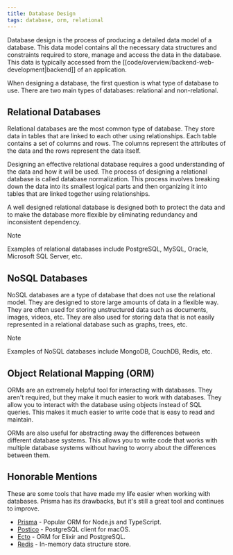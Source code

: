 ```yaml
---
title: Database Design
tags: database, orm, relational
---
```


Database design is the process of producing a detailed data model of a database. This data model contains all the necessary data structures and constraints required to store, manage and access the data in the database. This data is typically accessed from the [[code/overview/backend-web-development|backend]] of an application.

When designing a database, the first question is what type of database to use. There are two main types of databases: relational and non-relational.

## Relational Databases

Relational databases are the most common type of database. They store data in tables that are linked to each other using relationships. Each table contains a set of columns and rows. The columns represent the attributes of the data and the rows represent the data itself.

Designing an effective relational database requires a good understanding of the data and how it will be used. The process of designing a relational database is called database normalization. This process involves breaking down the data into its smallest logical parts and then organizing it into tables that are linked together using relationships.

A well designed relational database is designed both to protect the data and to make the database more flexible by eliminating redundancy and inconsistent dependency.

>[!note]
>Examples of relational databases include PostgreSQL, MySQL, Oracle, Microsoft SQL Server, etc.

## NoSQL Databases

NoSQL databases are a type of database that does not use the relational model. They are designed to store large amounts of data in a flexible way. They are often used for storing unstructured data such as documents, images, videos, etc. They are also used for storing data that is not easily represented in a relational database such as graphs, trees, etc.

>[!note]
>Examples of NoSQL databases include MongoDB, CouchDB, Redis, etc.

## Object Relational Mapping (ORM)

ORMs are an extremely helpful tool for interacting with databases. They aren't required, but they make it much easier to work with databases. They allow you to interact with the database using objects instead of SQL queries. This makes it much easier to write code that is easy to read and maintain.

ORMs are also useful for abstracting away the differences between different database systems. This allows you to write code that works with multiple database systems without having to worry about the differences between them.

## Honorable Mentions

These are some tools that have made my life easier when working with databases. Prisma has its drawbacks, but it's still a great tool and continues to improve.

- [Prisma](https://www.prisma.io/) - Popular ORM for Node.js and TypeScript.
- [Postico](https://eggerapps.at/postico/) - PostgreSQL client for macOS.
- [Ecto](https://hexdocs.pm/ecto/Ecto.html) - ORM for Elixir and PostgreSQL.
- [Redis](https://redis.io/) - In-memory data structure store.
